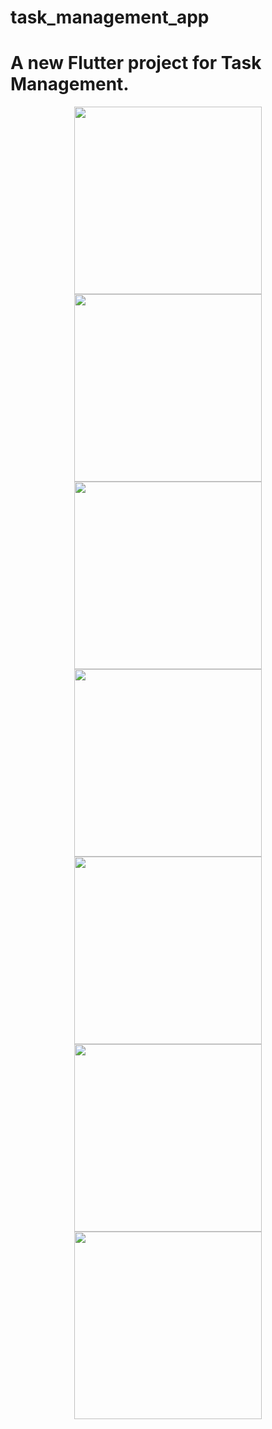 # task_management_app

# A new Flutter project for Task Management.

<div align="center">
  <img src="screenshots/login.png" width="300px">
 
  <img src="screenshots/signup.png" width="300px">

  <img src="screenshots/home.png" width="300px">
  
  <img src="screenshots/details.png" width="300px"> 
  
  <img src="screenshots/update.png" width="300px">
  
  <img src="screenshots/search.png" width="300px">
  
  <img src="screenshots/loading.png" width="300px">

</div>

